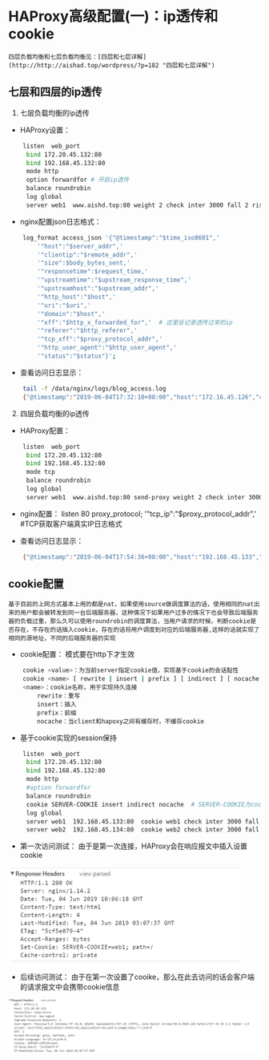 # HAProxy高级配置(一)：ip透传和cookie
	四层负载均衡和七层负载均衡见：[四层和七层详解](http://http://aishad.top/wordpress/?p=182 "四层和七层详解")

## 七层和四层的ip透传

1. 七层负载均衡的ip透传

- HAProxy设置：

```bash
	listen  web_port
	 bind 172.20.45.132:80
	 bind 192.168.45.132:80
	 mode http
	 option forwardfor # 开启ip透传
	 balance roundrobin
	 log global
	 server web1  www.aishd.top:80 weight 2 check inter 3000 fall 2 rise 5
```
- nginx配置json日志格式：
```bash
	log_format access_json '{"@timestamp":"$time_iso8601",'
        '"host":"$server_addr",'
        '"clientip":"$remote_addr",'
        '"size":$body_bytes_sent,'
        '"responsetime":$request_time,'
        '"upstreamtime":"$upstream_response_time",'
        '"upstreamhost":"$upstream_addr",'
        '"http_host":"$host",'
        '"uri":"$uri",'
        '"domain":"$host",'
        '"xff":"$http_x_forwarded_for",'  # 这里会记录透传过来的ip
        '"referer":"$http_referer",'
        '"tcp_xff":"$proxy_protocol_addr",'
        '"http_user_agent":"$http_user_agent",'
        '"status":"$status"}';
```
- 查看访问日志显示：
```bash
	tail -f /data/nginx/logs/blog_access.log
	{"@timestamp":"2019-06-04T17:32:10+08:00","host":"172.16.45.126","clientip":"114.245.34.42","size":6678,"responsetime":0.209,"upstreamtime":"0.209","upstreamhost":"127.0.0.1:9000","http_host":"172.20.45.132","uri":"/index.php","domain":"172.20.45.132","xff":"172.20.45.1","referer":"-","tcp_xff":"","http_user_agent":"Mozilla/5.0 (Windows NT 10.0; WOW64) AppleWebKit/537.36 (KHTML, like Gecko) Chrome/58.0.3029.110 Safari/537.36 SE 2.X MetaSr 1.0","status":"200"}
```

2. 四层负载均衡的ip透传

- HAProxy配置：
```bash
	listen  web_port
	 bind 172.20.45.132:80
	 bind 192.168.45.132:80
	 mode tcp
	 balance roundrobin
	 log global
	 server web1  www.aishd.top:80 send-proxy weight 2 check inter 3000 fall 2 rise 5
```
- nginx配置：
	listen 80 proxy_protocol;
	'"tcp_ip":"$proxy_protocol_addr",' #TCP获取客户端真实IP日志格式

- 查看访问日志显示：
```bash
	{"@timestamp":"2019-06-04T17:54:36+08:00","host":"192.168.45.133","clientip":"192.168.45.132","size":0,"responsetime":0.000,"upstreamtime":"-","upstreamhost":"-","http_host":"172.20.45.132","uri":"/index.html","domain":"172.20.45.132","xff":"-","referer":"-","tcp_xff":"172.20.45.1","http_user_agent":"Mozilla/5.0 (Windows NT 10.0; WOW64) AppleWebKit/537.36 (KHTML, like Gecko) Chrome/58.0.3029.110 Safari/537.36 SE 2.X MetaSr 1.0","status":"304"}
```

## cookie配置
	基于目前的上网方式基本上用的都是nat，如果使用source做调度算法的话，使用相同的nat出来的用户都会被转发到同一台后端服务器，这种情况下如果用户过多的情况下也会导致后端服务器的负载过重，那么久可以使用roundrobin的调度算法，当用户请求的时候，判断cookie是否存在，不存在的话插入cookie，存在的话将用户调度到对应的后端服务器,这样的话就实现了相同的源地址，不同的后端服务器的实现

- cookie配置： 模式要在http下才生效
```bash
	cookie <value>：为当前server指定cookie值，实现基于cookie的会话黏性
	cookie <name> [ rewrite | insert | prefix ] [ indirect ] [ nocache ] [ postonly ] [preserve ] [ httponly ] [ secure ] [ domain <domain> ]* [ maxidle <idle> ] [maxlife <life> ]
	<name>：cookie名称，用于实现持久连接
		rewrite：重写
		insert：插入
		prefix：前缀
		nocache：当client和hapoxy之间有缓存时，不缓存cookie
```
- 基于cookie实现的session保持
```bash
	listen  web_port
	 bind 172.20.45.132:80
	 bind 192.168.45.132:80
	 mode http
	 #option forwardfor
	 balance roundrobin
	 cookie SERVER-COOKIE insert indirect nocache  # SERVER-COOKIE为cookie的名称
	 log global
	 server web1  192.168.45.133:80  cookie web1 check inter 3000 fall 2 rise 5 # web1为cookie的id
	 server web2  192.168.45.134:80  cookie web2 check inter 3000 fall 2 rise 5
```
- 第一次访问测试：
	由于是第一次连接，HAProxy会在响应报文中插入设置cookie

[![](images/cookie-20210411145652830.png)](http://aishad.top/wordpress/wp-content/uploads/2019/06/cookie.png)

- 后续访问测试：
	由于在第一次设置了cooike，那么在此去访问的话会客户端的请求报文中会携带cookie信息

[![](images/cookie2-20210411145652851.png)](http://aishad.top/wordpress/wp-content/uploads/2019/06/cookie2.png)
